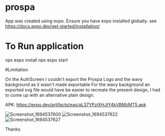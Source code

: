 # prospa

App was created using expo. Ensure you have expo installed globally.
 see https://docs.expo.dev/get-started/installation/

# To Run application

npx expo install
npx expo start


#Limitation

On the AuthScreen I couldn't export the Prospa Logo and the wavy background as it wasn't made exportable
For the wavy background an exported svg file would have be easier to recreate the present design, I had to come up with an alternative plain design. 


APK: https://expo.dev/artifacts/eas/qL37YPzjXHJtY4kVBMzMT5.apk

![Screenshot_1694537600](https://github.com/mopilo/prospa/assets/7842458/a05a7f69-ac74-4977-aa24-ebe3d890d9e4)
![Screenshot_1694537622](https://github.com/mopilo/prospa/assets/7842458/ab965e3c-8002-4adc-969e-13131ccb1496)
![Screenshot_1694537627](https://github.com/mopilo/prospa/assets/7842458/e4a34a43-9457-4526-abf5-a7a0949c9047)



Thanks
